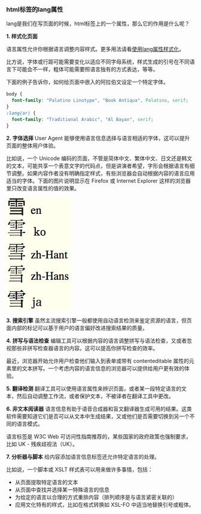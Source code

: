 ### html标签的lang属性

lang是我们在写页面的时候，html标签上的一个属性，那么它的作用是什么呢？

**1. 样式化页面**

语言属性允许你根据语言调整内容样式。更多用法请看[使用lang属性样式化](https://www.w3.org/International/questions/qa-css-lang)。

比方说，字体或行距可能需要变化以适应不同字母系统，样式生成的引号在不同语言下可能会不一样，粗体可能需要照语言独有的方式表达，等等。

下面的例子告诉你，如何给页面中嵌入的阿拉伯文设定一个特定字体。
```css
body {
  font-family: "Palatino Linotype", "Book Antiqua", Palatino, serif;
}
:lang(ar) {
  font-family: "Traditional Arabic", "Al Bayan", serif;
}
```

**2. 字体选择**
User Agent 能够使用语言信息选择与语言相适的字体，这可以提升页面的整体用户体验。

比如说，一个 Unicode 编码的页面，不管是简体中文、繁体中文、日文还是韩文的文本，可能共享一个表意文字的代码点，但是讲演者希望，字形会根据语言有细节调整。如果内容作者没有明确指定样式，有些浏览器会自动根据内容的语言应用适当的字体。下面的图片说明显示在 Firefox 或 Internet Explorer 这样的浏览器里只改变语言属性的值的效果。

![](https://github.com/wisestcoder/blog/blob/master/html/images/lang.png)

**3. 搜索引擎**
虽然主流搜索引擎一般都使用自动语言检测来鉴定资源的语言，但页面内部的标记可以基于用户的语言偏好改进搜索结果的质量。

**4. 拼写与语法检查**
编辑工具可以根据内容的语言调整拼写与语法检查，又或者忽视那些非拼写检查器语言的内容。这可以提高你拼写检查的效率。

最近，浏览器开始允许用户检查他们输入到表单或带有 contenteditable 属性的元素里的文本拼写。一个考虑内容的语言信息的浏览器可以提供给用户更有效的体验。

**5. 翻译检测**
翻译工具可以使用语言属性来辨识页面，或者某一段特定语言的文本，然后自动调整工作流，或者保护文本，不被译者在翻译工具中更改。

**6. 非文本阅读器**
语言信息有助于语音合成器和盲文翻译器生成可用的结果。这类软件需要知道它们是否可以从文本中生成结果，又或他们是否需要切换到另一个不同的语言模式。

语言标签是 W3C Web 可访问性指南推荐的，某些国家的政府政策也强制要求，比如 UK - 残疾歧视法（UK）。

**7. 分析器与脚本**
给内容添加语言信息标签还允许特定语言的处理。

比如说，一个脚本或 XSLT 样式表可以用来做许多事情，包括：
- 从页面提取特定语言的文本
- 从页面中查找并选择某一特殊语言的信息
- 为给定的语言以合理的方式重排内容（排列顺序是与语言紧密关联的）
- 应用文化特有的样式，比如在格式转换如 XSL-FO 中适当地替换引号或粗体。

